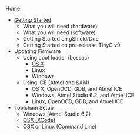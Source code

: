 Home
* [Getting Started](Getting-Started-with-G2)
  * What you will need (hardware)
  * What you will need (software)
  * Getting Started on gShield/Due
  * Getting Started on pre-release TinyG v9
* Updating Firmware
  * Using boot loader (bossac)
    * [OS X](https://github.com/synthetos/g2/wiki/Flashing-TinyG2-with-Apple-OSX)
    * Linux
    * WIndows
  * Using ICE (Atmel and SAM)
    * OS X, OpenOCD, GDB, and Atmel ICE
    * Windows, Atmel Studio 6.2, and Atmel ICE
    * Linux, OpenOCD, GDB, and Atmel ICE
* Toolchain Setup
  * Windows (Atmel Studio 6.2)
  * [OSX (XCode)](https://github.com/synthetos/g2/wiki/Compiling-G2-on-OS-X-(with-Xcode))
  * OSX or Linux (Command Line)
